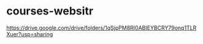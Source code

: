 # courses-websitr
https://drive.google.com/drive/folders/1qSjpPM8RI0ABIEYBCRY79onq1TLRXuer?usp=sharing
